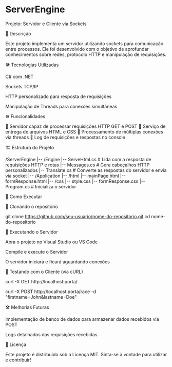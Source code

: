 # ServerEngine

Projeto: Servidor e Cliente via Sockets

📌 Descrição

Este projeto implementa um servidor utilizando sockets para comunicação entre processos. Ele foi desenvolvido com o objetivo de aprofundar conhecimentos sobre redes, protocolo HTTP e manipulação de requisições.

🛠 Tecnologias Utilizadas

C# com .NET

Sockets TCP/IP

HTTP personalizado para resposta de requisições

Manipulação de Threads para conexões simultâneas

⚙️ Funcionalidades

📡 Servidor capaz de processar requisições HTTP GET e POST
📄 Serviço de entrega de arquivos HTML e CSS
🔀 Processamento de múltiplas conexões via threads
📡 Log de requisições e respostas no console

🏗 Estrutura do Projeto

/ServerEngine
  |-- /Engine
      |-- ServeHtml.cs  # Lida com a resposta de requisições HTTP e rotas
      |-- Messages.cs   # Gera cabeçalhos HTTP personalizados
      |-- Translate.cs  # Converte as respostas do servidor e envia via socket
  |-- /Application
      |-- /html
          |-- mainPage.html
          |-- formResponse.html
      |-- /css
          |-- style.css
          |-- formResponse.css
  |-- Program.cs        # Inicializa o servidor

🚀 Como Executar

📌 Clonando o repositório

git clone https://github.com/seu-usuario/nome-do-repositorio.git
cd nome-do-repositorio

📡 Executando o Servidor

Abra o projeto no Visual Studio ou VS Code

Compile e execute o Servidor

O servidor iniciará e ficará aguardando conexões

🔗 Testando com o Cliente (via cURL)

curl -X GET http://localhost:porta/

curl -X POST http://localhost:porta/race -d "firstname=John&lastname=Doe"

🛠 Melhorias Futuras

Implementação de banco de dados para armazenar dados recebidos via POST

Logs detalhados das requisições recebidas

📜 Licença

Este projeto é distribuído sob a Licença MIT. Sinta-se à vontade para utilizar e contribuir!


